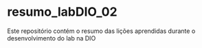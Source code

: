 # resumo_labDIO_02
Este repositório contém o resumo das lições aprendidas durante o desenvolvimento do lab na DIO
